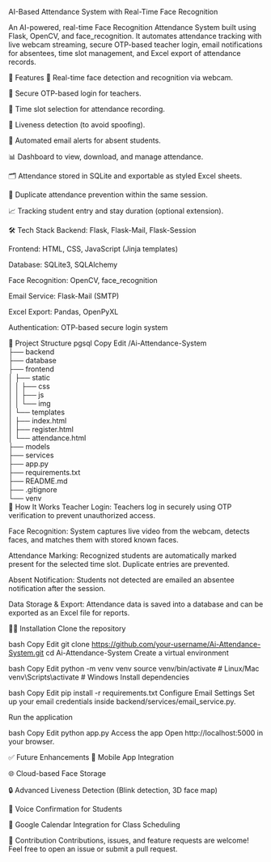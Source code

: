 AI-Based Attendance System with Real-Time Face Recognition

An AI-powered, real-time Face Recognition Attendance System built using Flask, OpenCV, and face_recognition.
It automates attendance tracking with live webcam streaming, secure OTP-based teacher login, email notifications for absentees, time slot management, and Excel export of attendance records.

🚀 Features
🎥 Real-time face detection and recognition via webcam.

🔐 Secure OTP-based login for teachers.

📅 Time slot selection for attendance recording.

🧠 Liveness detection (to avoid spoofing).

📧 Automated email alerts for absent students.

📊 Dashboard to view, download, and manage attendance.

🗂️ Attendance stored in SQLite and exportable as styled Excel sheets.

🔄 Duplicate attendance prevention within the same session.

📈 Tracking student entry and stay duration (optional extension).

🛠️ Tech Stack
Backend: Flask, Flask-Mail, Flask-Session

Frontend: HTML, CSS, JavaScript (Jinja templates)

Database: SQLite3, SQLAlchemy

Face Recognition: OpenCV, face_recognition

Email Service: Flask-Mail (SMTP)

Excel Export: Pandas, OpenPyXL

Authentication: OTP-based secure login system

📂 Project Structure
pgsql
Copy
Edit
/Ai-Attendance-System  
 ├── backend  
 ├── database  
 ├── frontend  
 │    ├── static  
 │    │    ├── css  
 │    │    ├── js  
 │    │    └── img  
 │    └── templates  
 │         ├── index.html  
 │         ├── register.html  
 │         └── attendance.html  
 ├── models  
 ├── services  
 ├── app.py  
 ├── requirements.txt  
 ├── README.md  
 ├── .gitignore  
 └── venv  
📸 How It Works
Teacher Login:
Teachers log in securely using OTP verification to prevent unauthorized access.

Face Recognition:
System captures live video from the webcam, detects faces, and matches them with stored known faces.

Attendance Marking:
Recognized students are automatically marked present for the selected time slot. Duplicate entries are prevented.

Absent Notification:
Students not detected are emailed an absentee notification after the session.

Data Storage & Export:
Attendance data is saved into a database and can be exported as an Excel file for reports.

🧑‍💻 Installation
Clone the repository

bash
Copy
Edit
git clone https://github.com/your-username/Ai-Attendance-System.git
cd Ai-Attendance-System
Create a virtual environment

bash
Copy
Edit
python -m venv venv
source venv/bin/activate  # Linux/Mac
venv\Scripts\activate     # Windows
Install dependencies

bash
Copy
Edit
pip install -r requirements.txt
Configure Email Settings
Set up your email credentials inside backend/services/email_service.py.

Run the application

bash
Copy
Edit
python app.py
Access the app
Open http://localhost:5000 in your browser.

✅ Future Enhancements
📱 Mobile App Integration

🌐 Cloud-based Face Storage

🔒 Advanced Liveness Detection (Blink detection, 3D face map)

📢 Voice Confirmation for Students

📅 Google Calendar Integration for Class Scheduling

🤝 Contribution
Contributions, issues, and feature requests are welcome!
Feel free to open an issue or submit a pull request.

